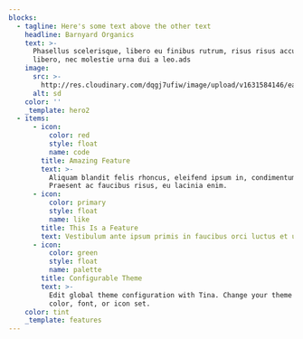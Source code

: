 ```yaml
---
blocks:
  - tagline: Here's some text above the other text
    headline: Barnyard Organics
    text: >-
      Phasellus scelerisque, libero eu finibus rutrum, risus risus accumsan
      libero, nec molestie urna dui a leo.ads
    image:
      src: >-
        http://res.cloudinary.com/dqgj7ufiw/image/upload/v1631584146/east-coast-organic-grainery-feed-bags-chicken_az5y6l.jpg
      alt: sd
    color: ''
    _template: hero2
  - items:
      - icon:
          color: red
          style: float
          name: code
        title: Amazing Feature
        text: >-
          Aliquam blandit felis rhoncus, eleifend ipsum in, condimentum nibh.
          Praesent ac faucibus risus, eu lacinia enim.
      - icon:
          color: primary
          style: float
          name: like
        title: This Is a Feature
        text: Vestibulum ante ipsum primis in faucibus orci luctus et ultrices.
      - icon:
          color: green
          style: float
          name: palette
        title: Configurable Theme
        text: >-
          Edit global theme configuration with Tina. Change your theme's primary
          color, font, or icon set.
    color: tint
    _template: features
---
```



